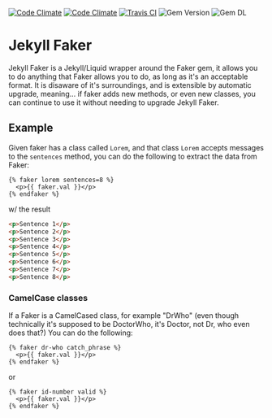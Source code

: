 [![Code Climate](https://img.shields.io/codeclimate/maintainability/anomaly/jekyll-faker.svg?style=for-the-badge)](https://codeclimate.com/github/anomaly/jekyll-faker/maintainability)
[![Code Climate](https://img.shields.io/codeclimate/coverage/github/anomaly/jekyll-faker.svg?style=for-the-badge)](https://codeclimate.com/github/anomaly/jekyll-faker/test_coverage)
[![Travis CI](https://img.shields.io/travis/anomaly/jekyll-faker/master.svg?style=for-the-badge)](https://travis-ci.org/anomaly/jekyll-faker)
![Gem Version](https://img.shields.io/gem/v/jekyll-faker.svg?style=for-the-badge)
![Gem DL](https://img.shields.io/gem/dt/jekyll-faker.svg?style=for-the-badge)

# Jekyll Faker

Jekyll Faker is a Jekyll/Liquid wrapper around the Faker gem, it allows you to do anything that Faker allows you to do, as long as it's an acceptable format. It is disaware of it's surroundings, and is extensible by automatic upgrade, meaning... if faker adds new methods, or even new classes, you can continue to use it without needing to upgrade Jekyll Faker.

## Example

Given faker has a class called `Lorem`, and that class `Lorem` accepts messages to the `sentences` method, you can do the following to extract the data from Faker:

```liquid
{% faker lorem sentences=8 %}
  <p>{{ faker.val }}</p>
{% endfaker %}
```

w/ the result

```html
<p>Sentence 1</p>
<p>Sentence 2</p>
<p>Sentence 3</p>
<p>Sentence 4</p>
<p>Sentence 5</p>
<p>Sentence 6</p>
<p>Sentence 7</p>
<p>Sentence 8</p>
```

### CamelCase classes

If a Faker is a CamelCased class, for example "DrWho" (even though technically it's supposed to be DoctorWho, it's Doctor, not Dr, who even does that?) You can do the following:

```liquid
{% faker dr-who catch_phrase %}
  <p>{{ faker.val }}</p>
{% endfaker %}
```

or

```liquid
{% faker id-number valid %}
  <p>{{ faker.val }}</p>
{% endfaker %}
```
